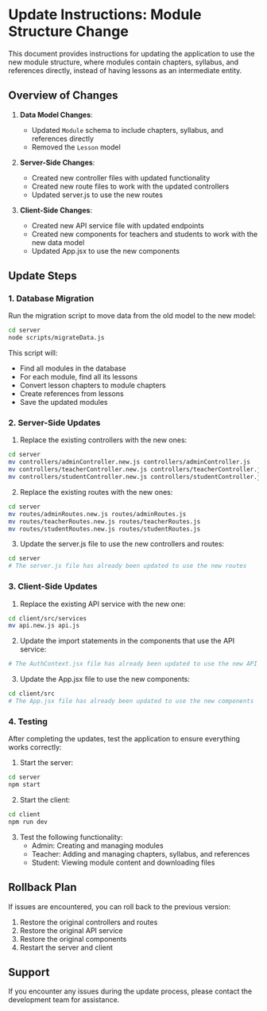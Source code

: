 # Update Instructions: Module Structure Change

This document provides instructions for updating the application to use the new module structure, where modules contain chapters, syllabus, and references directly, instead of having lessons as an intermediate entity.

## Overview of Changes

1. **Data Model Changes**:
   - Updated `Module` schema to include chapters, syllabus, and references directly
   - Removed the `Lesson` model

2. **Server-Side Changes**:
   - Created new controller files with updated functionality
   - Created new route files to work with the updated controllers
   - Updated server.js to use the new routes

3. **Client-Side Changes**:
   - Created new API service file with updated endpoints
   - Created new components for teachers and students to work with the new data model
   - Updated App.jsx to use the new components

## Update Steps

### 1. Database Migration

Run the migration script to move data from the old model to the new model:

```bash
cd server
node scripts/migrateData.js
```

This script will:
- Find all modules in the database
- For each module, find all its lessons
- Convert lesson chapters to module chapters
- Create references from lessons
- Save the updated modules

### 2. Server-Side Updates

1. Replace the existing controllers with the new ones:

```bash
cd server
mv controllers/adminController.new.js controllers/adminController.js
mv controllers/teacherController.new.js controllers/teacherController.js
mv controllers/studentController.new.js controllers/studentController.js
```

2. Replace the existing routes with the new ones:

```bash
cd server
mv routes/adminRoutes.new.js routes/adminRoutes.js
mv routes/teacherRoutes.new.js routes/teacherRoutes.js
mv routes/studentRoutes.new.js routes/studentRoutes.js
```

3. Update the server.js file to use the new controllers and routes:

```bash
cd server
# The server.js file has already been updated to use the new routes
```

### 3. Client-Side Updates

1. Replace the existing API service with the new one:

```bash
cd client/src/services
mv api.new.js api.js
```

2. Update the import statements in the components that use the API service:

```bash
# The AuthContext.jsx file has already been updated to use the new API service
```

3. Update the App.jsx file to use the new components:

```bash
cd client/src
# The App.jsx file has already been updated to use the new components
```

### 4. Testing

After completing the updates, test the application to ensure everything works correctly:

1. Start the server:

```bash
cd server
npm start
```

2. Start the client:

```bash
cd client
npm run dev
```

3. Test the following functionality:
   - Admin: Creating and managing modules
   - Teacher: Adding and managing chapters, syllabus, and references
   - Student: Viewing module content and downloading files

## Rollback Plan

If issues are encountered, you can roll back to the previous version:

1. Restore the original controllers and routes
2. Restore the original API service
3. Restore the original components
4. Restart the server and client

## Support

If you encounter any issues during the update process, please contact the development team for assistance.
